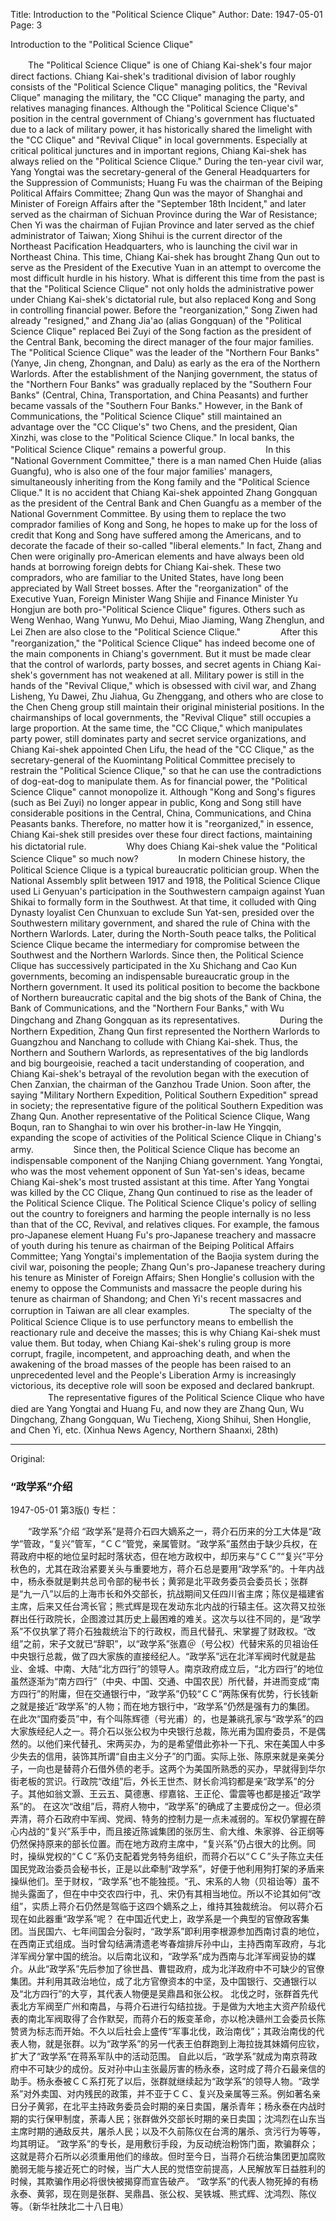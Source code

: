 Title: Introduction to the "Political Science Clique"
Author:
Date: 1947-05-01
Page: 3

Introduction to the "Political Science Clique"

　　The "Political Science Clique" is one of Chiang Kai-shek's four major direct factions. Chiang Kai-shek's traditional division of labor roughly consists of the "Political Science Clique" managing politics, the "Revival Clique" managing the military, the "CC Clique" managing the party, and relatives managing finances. Although the "Political Science Clique's" position in the central government of Chiang's government has fluctuated due to a lack of military power, it has historically shared the limelight with the "CC Clique" and "Revival Clique" in local governments. Especially at critical political junctures and in important regions, Chiang Kai-shek has always relied on the "Political Science Clique." During the ten-year civil war, Yang Yongtai was the secretary-general of the General Headquarters for the Suppression of Communists; Huang Fu was the chairman of the Beiping Political Affairs Committee; Zhang Qun was the mayor of Shanghai and Minister of Foreign Affairs after the "September 18th Incident," and later served as the chairman of Sichuan Province during the War of Resistance; Chen Yi was the chairman of Fujian Province and later served as the chief administrator of Taiwan; Xiong Shihui is the current director of the Northeast Pacification Headquarters, who is launching the civil war in Northeast China. This time, Chiang Kai-shek has brought Zhang Qun out to serve as the President of the Executive Yuan in an attempt to overcome the most difficult hurdle in his history. What is different this time from the past is that the "Political Science Clique" not only holds the administrative power under Chiang Kai-shek's dictatorial rule, but also replaced Kong and Song in controlling financial power. Before the "reorganization," Song Ziwen had already "resigned," and Zhang Jia'ao (alias Gongquan) of the "Political Science Clique" replaced Bei Zuyi of the Song faction as the president of the Central Bank, becoming the direct manager of the four major families. The "Political Science Clique" was the leader of the "Northern Four Banks" (Yanye, Jin cheng, Zhongnan, and Dalu) as early as the era of the Northern Warlords. After the establishment of the Nanjing government, the status of the "Northern Four Banks" was gradually replaced by the "Southern Four Banks" (Central, China, Transportation, and China Peasants) and further became vassals of the "Southern Four Banks." However, in the Bank of Communications, the "Political Science Clique" still maintained an advantage over the "CC Clique's" two Chens, and the president, Qian Xinzhi, was close to the "Political Science Clique." In local banks, the "Political Science Clique" remains a powerful group.
　　
　　In this "National Government Committee," there is a man named Chen Huide (alias Guangfu), who is also one of the four major families' managers, simultaneously inheriting from the Kong family and the "Political Science Clique." It is no accident that Chiang Kai-shek appointed Zhang Gongquan as the president of the Central Bank and Chen Guangfu as a member of the National Government Committee. By using them to replace the two comprador families of Kong and Song, he hopes to make up for the loss of credit that Kong and Song have suffered among the Americans, and to decorate the facade of their so-called "liberal elements." In fact, Zhang and Chen were originally pro-American elements and have always been old hands at borrowing foreign debts for Chiang Kai-shek. These two compradors, who are familiar to the United States, have long been appreciated by Wall Street bosses. After the "reorganization" of the Executive Yuan, Foreign Minister Wang Shijie and Finance Minister Yu Hongjun are both pro-"Political Science Clique" figures. Others such as Weng Wenhao, Wang Yunwu, Mo Dehui, Miao Jiaming, Wang Zhenglun, and Lei Zhen are also close to the "Political Science Clique."
　　
　　After this "reorganization," the "Political Science Clique" has indeed become one of the main components in Chiang's government. But it must be made clear that the control of warlords, party bosses, and secret agents in Chiang Kai-shek's government has not weakened at all. Military power is still in the hands of the "Revival Clique," which is obsessed with civil war, and Zhang Lisheng, Yu Dawei, Zhu Jiahua, Gu Zhenggang, and others who are close to the Chen Cheng group still maintain their original ministerial positions. In the chairmanships of local governments, the "Revival Clique" still occupies a large proportion. At the same time, the "CC Clique," which manipulates party power, still dominates party and secret service organizations, and Chiang Kai-shek appointed Chen Lifu, the head of the "CC Clique," as the secretary-general of the Kuomintang Political Committee precisely to restrain the "Political Science Clique," so that he can use the contradictions of dog-eat-dog to manipulate them. As for financial power, the "Political Science Clique" cannot monopolize it. Although "Kong and Song's figures (such as Bei Zuyi) no longer appear in public, Kong and Song still have considerable positions in the Central, China, Communications, and China Peasants banks. Therefore, no matter how it is "reorganized," in essence, Chiang Kai-shek still presides over these four direct factions, maintaining his dictatorial rule.
　　
　　Why does Chiang Kai-shek value the "Political Science Clique" so much now?
　　
　　In modern Chinese history, the Political Science Clique is a typical bureaucratic politician group. When the National Assembly split between 1917 and 1918, the Political Science Clique used Li Genyuan's participation in the Southwestern campaign against Yuan Shikai to formally form in the Southwest. At that time, it colluded with Qing Dynasty loyalist Cen Chunxuan to exclude Sun Yat-sen, presided over the Southwestern military government, and shared the rule of China with the Northern Warlords. Later, during the North-South peace talks, the Political Science Clique became the intermediary for compromise between the Southwest and the Northern Warlords. Since then, the Political Science Clique has successively participated in the Xu Shichang and Cao Kun governments, becoming an indispensable bureaucratic group in the Northern government. It used its political position to become the backbone of Northern bureaucratic capital and the big shots of the Bank of China, the Bank of Communications, and the "Northern Four Banks," with Wu Dingchang and Zhang Gongquan as its representatives.
　　
　　During the Northern Expedition, Zhang Qun first represented the Northern Warlords to Guangzhou and Nanchang to collude with Chiang Kai-shek. Thus, the Northern and Southern Warlords, as representatives of the big landlords and big bourgeoisie, reached a tacit understanding of cooperation, and Chiang Kai-shek's betrayal of the revolution began with the execution of Chen Zanxian, the chairman of the Ganzhou Trade Union. Soon after, the saying "Military Northern Expedition, Political Southern Expedition" spread in society; the representative figure of the political Southern Expedition was Zhang Qun. Another representative of the Political Science Clique, Wang Boqun, ran to Shanghai to win over his brother-in-law He Yingqin, expanding the scope of activities of the Political Science Clique in Chiang's army.
　　
　　Since then, the Political Science Clique has become an indispensable component of the Nanjing Chiang government. Yang Yongtai, who was the most vehement opponent of Sun Yat-sen's ideas, became Chiang Kai-shek's most trusted assistant at this time. After Yang Yongtai was killed by the CC Clique, Zhang Qun continued to rise as the leader of the Political Science Clique. The Political Science Clique's policy of selling out the country to foreigners and harming the people internally is no less than that of the CC, Revival, and relatives cliques. For example, the famous pro-Japanese element Huang Fu's pro-Japanese treachery and massacre of youth during his tenure as chairman of the Beiping Political Affairs Committee; Yang Yongtai's implementation of the Baojia system during the civil war, poisoning the people; Zhang Qun's pro-Japanese treachery during his tenure as Minister of Foreign Affairs; Shen Honglie's collusion with the enemy to oppose the Communists and massacre the people during his tenure as chairman of Shandong; and Chen Yi's recent massacres and corruption in Taiwan are all clear examples.
　　
　　The specialty of the Political Science Clique is to use perfunctory means to embellish the reactionary rule and deceive the masses; this is why Chiang Kai-shek must value them. But today, when Chiang Kai-shek's ruling group is more corrupt, fragile, incompetent, and approaching death, and when the awakening of the broad masses of the people has been raised to an unprecedented level and the People's Liberation Army is increasingly victorious, its deceptive role will soon be exposed and declared bankrupt.
　　
　　The representative figures of the Political Science Clique who have died are Yang Yongtai and Huang Fu, and now they are Zhang Qun, Wu Dingchang, Zhang Gongquan, Wu Tiecheng, Xiong Shihui, Shen Honglie, and Chen Yi, etc. (Xinhua News Agency, Northern Shaanxi, 28th)



<hr /> 

Original: 


### “政学系”介绍

1947-05-01
第3版()
专栏：

　　“政学系”介绍
    “政学系”是蒋介石四大嫡系之一，蒋介石历来的分工大体是“政学”管政，“复兴”管军，“ＣＣ”管党，亲属管财。“政学系”虽然由于缺少兵权，在蒋政府中枢的地位呈时起时落状态，但在地方政权中，却历来与“ＣＣ”“复兴”平分秋色的，尤其在政治紧要关头与重要地方，蒋介石总是要用“政学系”的。十年内战中，杨永泰就是剿共总司令部的秘书长；黄郛是北平政务委员会委员长；张群是“九一八”以后的上海市长和外交部长，抗战期间又任四川省主席；陈仪是福建省主席，后来又任台湾长官；熊式辉是现在发动东北内战的行辕主任。这次蒋又拉张群出任行政院长，企图渡过其历史上最困难的难关。这次与以往不同的，是“政学系”不仅执掌了蒋介石独裁统治下的行政权，而且代替孔、宋掌握了财政权。“改组”之前，宋子文就已“辞职”，以“政学系”张嘉＠（号公权）代替宋系的贝祖诒任中央银行总裁，做了四大家族的直接经纪人。“政学系”远在北洋军阀时代就是盐业、金城、中南、大陆“北方四行”的领导人。南京政府成立后，“北方四行”的地位虽然逐渐为“南方四行”（中央、中国、交通、中国农民）所代替，并进而变成“南方四行”的附庸，但在交通银行中，“政学系”仍较“ＣＣ”两陈保有优势，行长钱新之就是接近“政学系”的人物；而在地方银行中，“政学系”仍然是强有力的集团。
    在此次“国府委员”中，有个叫陈辉德（号光甫）的，也是兼祧孔家与“政学系”的四大家族经纪人之一。蒋介石以张公权为中央银行总裁，陈光甫为国府委员，不是偶然的。以他们来代替孔、宋两买办，为的是希望借此弥补一下孔、宋在美国人中多少失去的信用，装饰其所谓“自由主义分子”的门面。实际上张、陈原来就是亲美分子，一向也是替蒋介石借外债的老手。这两个为美国所熟悉的买办，早就得到华尔街老板的赏识。行政院“改组”后，外长王世杰、财长俞鸿钧都是亲“政学系”的分子。其他如翁文灏、王云五、莫德惠、缪嘉铭、王正伦、雷震等也都是接近“政学系”的。
    在这次“改组”后，蒋府人物中，“政学系”的确成了主要成份之一。但必须弄清，蒋介石政府中军阀、党阀、特务的控制力是一点未减弱的。军权仍掌握在醉心内战的“复兴”系手中，而且接近陈诚集团的张厉生、俞大维、朱家骅、谷正纲等仍然保持原来的部长位置。而在地方政府主席中，“复兴系”仍占很大的比例。同时，操纵党权的“ＣＣ”系仍支配着党务特务组织，而蒋介石以“ＣＣ”头子陈立夫任国民党政治委员会秘书长，正是以此牵制“政学系”，好便于他利用狗打架的矛盾来操纵他们。至于财权，“政学系”也不能独揽。“孔、宋系的人物（贝祖诒等）虽不抛头露面了，但在中中交农四行中，孔、宋仍有其相当地位。所以不论其如何“改组”，实质上蒋介石仍然是驾临于这四个嫡系之上，维持其独裁统治。
    何以蒋介石现在如此器重“政学系”呢？
    在中国近代史上，政学系是一个典型的官僚政客集团。当民国六、七年间国会分裂时，“政学系”即利用李根源参加西南讨袁的地位，在西南正式组成。当时曾勾结满清遗老岑春煊排斥孙中山，主持西南军政府，与北洋军阀分掌中国的统治。以后南北议和，“政学系”成为西南与北洋军阀妥协的媒介。从此“政学系”先后参加了徐世昌、曹锟政府，成为北洋政府中不可缺少的官僚集团。并利用其政治地位，成了北方官僚资本的中坚，及中国银行、交通银行以及“北方四行”的大亨，其代表人物便是吴鼎昌和张公权。
    北伐之时，张群首先代表北方军阀至广州和南昌，与蒋介石进行勾结拉拢。于是做为大地主大资产阶级代表的南北军阀取得了合作默契，而蒋介石的叛变革命，亦以枪决赣州工会委员长陈赞贤为标志而开始。不久以后社会上盛传“军事北伐，政治南伐”；其政治南伐的代表人物，就是张群。以为“政学系”的另一代表王伯群跑到上海拉拢其妹婿何应钦，扩大了“政学系”在蒋系军队中的活动范围。
    自此以后，“政学系”就成为南京蒋政府中不可缺少的成份。反对孙中山主张最厉害的杨永泰，这时成了蒋介石最亲信的助手。杨永泰被ＣＣ系打死了以后，张群就继续起为“政学系”的领导人物。“政学系”对外卖国、对内残民的政策，并不亚于ＣＣ、复兴及亲属等三系。例如著名亲日分子黄郛，在北平主持政务委员会时期的亲日卖国，屠杀青年；杨永泰在内战时期的实行保甲制度，荼毒人民；张群做外交部长时期的亲日卖国；沈鸿烈在山东当主席时期的通敌反共，屠杀人民；以及不久前陈仪在台湾的屠杀、贪污行为等等，均其明证。
    “政学系”的专长，是用敷衍手段，为反动统治粉饰门面，欺骗群众；这就是蒋介石所以必须重用他们的缘故。但时至今日，当蒋介石统治集团更加腐败脆弱无能与接近死亡的时候，当广大人民的觉悟空前提高，人民解放军日益胜利的时候，其欺骗作用必将很快被揭穿而宣告破产。
    “政学系”的代表人物死掉的有杨永泰、黄郛，现在则是张群、吴鼎昌、张公权、吴铁城、熊式辉、沈鸿烈、陈仪等。（新华社陕北二十八日电）
